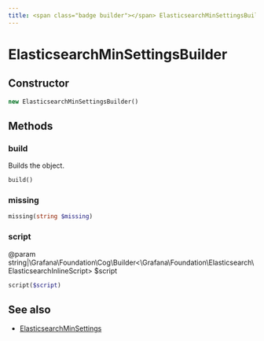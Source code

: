 ```yaml
---
title: <span class="badge builder"></span> ElasticsearchMinSettingsBuilder
---
```

# <span class="badge builder"></span> ElasticsearchMinSettingsBuilder

## Constructor

```php
new ElasticsearchMinSettingsBuilder()
```
## Methods

### <span class="badge object-method"></span> build

Builds the object.

```php
build()
```

### <span class="badge object-method"></span> missing

```php
missing(string $missing)
```

### <span class="badge object-method"></span> script

@param string|\Grafana\Foundation\Cog\Builder<\Grafana\Foundation\Elasticsearch\ElasticsearchInlineScript> $script

```php
script($script)
```

## See also

 * <span class="badge object-type-class"></span> [ElasticsearchMinSettings](./object-ElasticsearchMinSettings.md)
